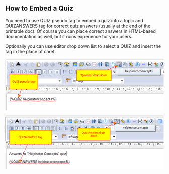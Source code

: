 ## How to Embed a Quiz

You need to use QUIZ pseudo tag to embed a quiz into a topic and QUIZANSWERS tag for correct quiz answers (usually at the end of the printable doc). Of course you can place correct answers in HTML-based documentation as well, but it ruins experience for your users.


Optionally you can use editor drop down list to select a QUIZ and insert the tag in the place of caret.


![embedquiz.png](images/embedquiz.png "embedquiz.png")



![ebedquizanswers.png](images/ebedquizanswers.png "ebedquizanswers.png")
